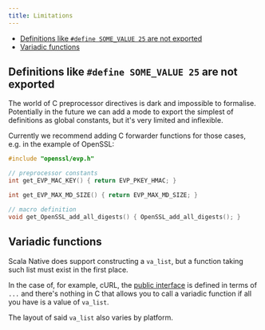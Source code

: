 ```yaml
---
title: Limitations
---
```


<!--toc:start-->
- [Definitions like `#define SOME_VALUE 25` are not exported](#definitions-like-define-somevalue-25-are-not-exported)
- [Variadic functions](#variadic-functions)
<!--toc:end-->

## Definitions like `#define SOME_VALUE 25` are not exported

The world of C preprocessor directives is dark and impossible to formalise.
Potentially in the future we can add a mode to export the simplest of definitions
as global constants, but it's very limited and inflexible.

Currently we recommend adding C forwarder functions for those cases, e.g. in the example of OpenSSL:

```c
#include "openssl/evp.h"

// preprocessor constants
int get_EVP_MAC_KEY() { return EVP_PKEY_HMAC; }

int get_EVP_MAX_MD_SIZE() { return EVP_MAX_MD_SIZE; }

// macro definition
void get_OpenSSL_add_all_digests() { OpenSSL_add_all_digests(); }
```

## Variadic functions

Scala Native does support constructing a `va_list`, but a function taking such list must exist in the first place.

In the case of, for example, cURL, the [public interface](https://github.com/curl/curl/blob/master/include/curl/curl.h#L2889) is defined in terms of `...` and there's 
nothing in C that allows you to call a variadic function if all you have is a value of `va_list`.

The layout of said `va_list` also varies by platform.
